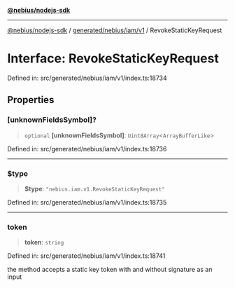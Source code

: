 [**@nebius/nodejs-sdk**](../../../../../README.md)

***

[@nebius/nodejs-sdk](../../../../../README.md) / [generated/nebius/iam/v1](../README.md) / RevokeStaticKeyRequest

# Interface: RevokeStaticKeyRequest

Defined in: src/generated/nebius/iam/v1/index.ts:18734

## Properties

### \[unknownFieldsSymbol\]?

> `optional` **\[unknownFieldsSymbol\]**: `Uint8Array`\<`ArrayBufferLike`\>

Defined in: src/generated/nebius/iam/v1/index.ts:18736

***

### $type

> **$type**: `"nebius.iam.v1.RevokeStaticKeyRequest"`

Defined in: src/generated/nebius/iam/v1/index.ts:18735

***

### token

> **token**: `string`

Defined in: src/generated/nebius/iam/v1/index.ts:18741

the method accepts a static key token with and without signature as an input
